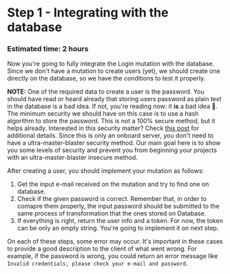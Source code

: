 # Step 1 - Integrating with the database

### Estimated time: 2 hours

Now you're going to fully integrate the Login mutation with the database. Since we don't have a mutation to create users (yet), we should create one directly on the database, so we have the conditions to test it properly.

**NOTE:** One of the required data to create a user is the password. You should have read or heard already that storing users password as plain text in the database is a bad idea. If not, you're reading now: it **is** a bad idea 🤦‍. The minimum security we should have on this case is to use a hash algorithm to store the password. This is not a 100% secure method, but it helps already. Interested in this security matter? Check [this post](https://itnext.io/how-not-to-store-passwords-4955569e6e84) for additional details. Since this is only an onboard server, you don't need to have a ultra-master-blaster security method. Our main goal here is to show you some levels of security and prevent you from beginning your projects with an ultra-master-blaster insecure method.

After creating a user, you should implement your mutation as follows:

1. Get the input e-mail received on the mutation and try to find one on database.
1. Check if the given password is correct. Remember that, in order to comapre them properly, the input password should be submitted to the same process of transformation that the ones stored on Database.
1. If everything is right, return the user info and a token. For now, the token can be only an empty string. You're going to implement it on next step.

On each of these steps, some error may occur. It's important in these cases to provide a good description to the client of what went wrong. For example, if the password is wrong, you could return an error message like `Invalid credentials, please check your e-mail and password`.
